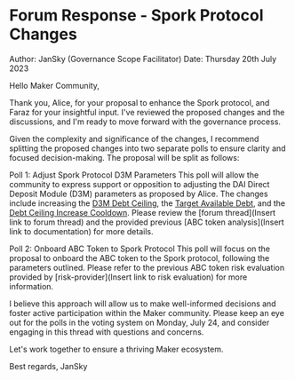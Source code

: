 # Forum Response - Spork Protocol Changes

Author: JanSky (Governance Scope Facilitator)
Date: Thursday 20th July 2023


Hello Maker Community,

Thank you, Alice, for your proposal to enhance the Spork protocol, and Faraz for your insightful input. I've reviewed the proposed changes and the discussions, and I'm ready to move forward with the governance process.

Given the complexity and significance of the changes, I recommend splitting the proposed changes into two separate polls to ensure clarity and focused decision-making. The proposal will be split as follows:

Poll 1: Adjust Spork Protocol D3M Parameters
This poll will allow the community to express support or opposition to adjusting the DAI Direct Deposit Module (D3M) parameters as proposed by Alice. The changes include increasing the [D3M Debt Ceiling](https://manual.makerdao.com/module-index/module-dai-direct-deposit#debt-ceiling-line), the [Target Available Debt](https://manual.makerdao.com/module-index/module-dciam#target-available-debt-gap), and the [Debt Ceiling Increase Cooldown](https://manual.makerdao.com/module-index/module-dciam#ceiling-increase-cooldown-ttl). Please review the [forum thread](Insert link to forum thread) and the provided previous [ABC token analysis](Insert link to documentation) for more details.

Poll 2: Onboard ABC Token to Spork Protocol
This poll will focus on the proposal to onboard the ABC token to the Spork protocol, following the parameters outlined. Please refer to the previous ABC token risk evaluation provided by [risk-provider](Insert link to risk evaluation) for more information.

I believe this approach will allow us to make well-informed decisions and foster active participation within the Maker community. Please keep an eye out for the polls in the voting system on Monday, July 24, and consider engaging in this thread with questions and concerns.

Let's work together to ensure a thriving Maker ecosystem.

Best regards,
JanSky
